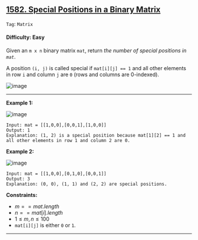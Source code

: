 ## [1582. Special Positions in a Binary Matrix](https://leetcode.com/problems/special-positions-in-a-binary-matrix)

```Tag```: ```Matrix```

#### Difficulty: Easy

Given an ```m x n``` binary matrix ```mat```, return _the number of special positions in ```mat```_.

A position ```(i, j)``` is called special if ```mat[i][j] == 1``` and all other elements in row ```i``` and column ```j``` are ```0``` (rows and columns are 0-indexed).

![image](https://github.com/quananhle/Python/assets/35042430/1a87ad98-5d6d-48cc-b8ae-78f3cfd5a3d4)

---

__Example 1:__

![image](https://github.com/quananhle/Python/assets/35042430/413ec753-7a29-4a25-b9ba-907bc2f0a360)
```
Input: mat = [[1,0,0],[0,0,1],[1,0,0]]
Output: 1
Explanation: (1, 2) is a special position because mat[1][2] == 1 and all other elements in row 1 and column 2 are 0.
```

__Example 2:__

![image](https://github.com/quananhle/Python/assets/35042430/1fb4db5d-e345-4355-9f21-5f15c7410694)
```
Input: mat = [[1,0,0],[0,1,0],[0,0,1]]
Output: 3
Explanation: (0, 0), (1, 1) and (2, 2) are special positions.
```

__Constraints:__

- $m == mat.length$
- $n == mat[i].length$
- $1 \le m, n \le 100$
- ```mat[i][j]``` is either ```0``` or ```1```.

---
